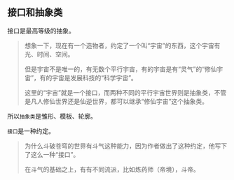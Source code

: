 ## 接口和抽象类

接口是最高等级的抽象。

>想象一下，现在有一个造物者，约定了一个叫“宇宙”的东西，这个宇宙有光、时间、空间。
>
>但是宇宙不是唯一的，有无数个平行宇宙，有的宇宙是有“灵气”的“修仙宇宙”，有的宇宙是发展科技的“科学宇宙”。
>
>这里的“宇宙”就是一个接口，而两种不同的平行宇宙世界则是抽象类，不管是凡人修仙世界还是仙逆世界，都可以继承“修仙宇宙”这个抽象类。

所以`抽象类`是雏形、模板、轮廓。

`接口`是一种约定。

>为什么斗破苍穹的世界有斗气这种能力，因为作者做出了这种约定，他写下了这么一种“接口”。
>
>在斗气的基础之上，有有不同流派，比如炼药师（帝境），斗帝。

